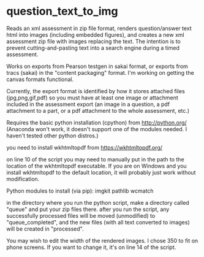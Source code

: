 # question_text_to_img

Reads an xml assessment in zip file format, renders question/answer text html into images (including embedded figures), and creates a new xml assessment zip file with images replacing the text.  The intention is to prevent cutting-and-pasting text into a search engine during a timed assessment.

Works on exports from Pearson testgen in sakai format, or exports from tracs (sakai) in the "content packaging" format.
I'm working on getting the canvas formats functional.

Currently, the export format is identified by how it stores attached files (jpg,png,gif,pdf) so you must have at least one image or attachment included in the assessment export (an image in a question, a pdf attachment to a part, or a pdf attachment to the whole assessment, etc.)

Requires the basic python installation (cpython) from http://python.org/
(Anaconda won't work, it doesn't support one of the modules needed.  I haven't tested other python distros.)

you need to install wkhtmltopdf from https://wkhtmltopdf.org/

on line 10 of the script you may need to manually put in the path to the location of the wkhtmltopdf executable.  If you are on Windows and you install wkhtmltopdf to the default location, it will probably just work without modification.

Python modules to install (via pip):
imgkit
pathlib
wcmatch

in the directory where you run the python script, make a directory called "queue" and put your zip files there.
after you run the script, any successfully processed files will be moved (unmodified) to "queue_completed", and the new files (with all text converted to images) will be created in "processed".

You may wish to edit the width of the rendered images.  I chose 350 to fit on phone screens.  If you want to change it, it's on line 14 of the script.
